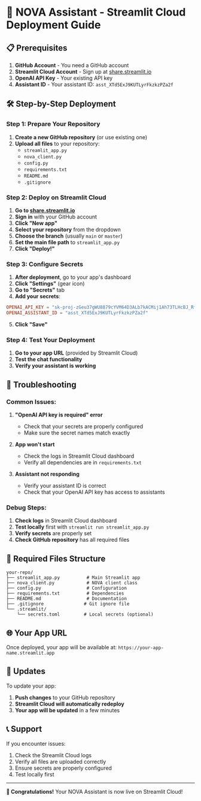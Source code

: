 # 🚀 NOVA Assistant - Streamlit Cloud Deployment Guide

## 📋 Prerequisites

1. **GitHub Account** - You need a GitHub account
2. **Streamlit Cloud Account** - Sign up at [share.streamlit.io](https://share.streamlit.io)
3. **OpenAI API Key** - Your existing API key
4. **Assistant ID** - Your assistant ID: `asst_XTd5ExJ9KUTLyrFkzkzPZa2f`

## 🛠️ Step-by-Step Deployment

### Step 1: Prepare Your Repository

1. **Create a new GitHub repository** (or use existing one)
2. **Upload all files** to your repository:
   - `streamlit_app.py`
   - `nova_client.py`
   - `config.py`
   - `requirements.txt`
   - `README.md`
   - `.gitignore`

### Step 2: Deploy on Streamlit Cloud

1. **Go to [share.streamlit.io](https://share.streamlit.io)**
2. **Sign in** with your GitHub account
3. **Click "New app"**
4. **Select your repository** from the dropdown
5. **Choose the branch** (usually `main` or `master`)
6. **Set the main file path** to `streamlit_app.py`
7. **Click "Deploy!"**

### Step 3: Configure Secrets

1. **After deployment**, go to your app's dashboard
2. **Click "Settings"** (gear icon)
3. **Go to "Secrets"** tab
4. **Add your secrets**:

```toml
OPENAI_API_KEY = "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"
OPENAI_ASSISTANT_ID = "asst_XTd5ExJ9KUTLyrFkzkzPZa2f"
```

5. **Click "Save"**

### Step 4: Test Your Deployment

1. **Go to your app URL** (provided by Streamlit Cloud)
2. **Test the chat functionality**
3. **Verify your assistant is working**

## 🔧 Troubleshooting

### Common Issues:

1. **"OpenAI API key is required" error**
   - Check that your secrets are properly configured
   - Make sure the secret names match exactly

2. **App won't start**
   - Check the logs in Streamlit Cloud dashboard
   - Verify all dependencies are in `requirements.txt`

3. **Assistant not responding**
   - Verify your assistant ID is correct
   - Check that your OpenAI API key has access to assistants

### Debug Steps:

1. **Check logs** in Streamlit Cloud dashboard
2. **Test locally** first with `streamlit run streamlit_app.py`
3. **Verify secrets** are properly set
4. **Check GitHub repository** has all required files

## 📁 Required Files Structure

```
your-repo/
├── streamlit_app.py          # Main Streamlit app
├── nova_client.py            # NOVA client class
├── config.py                 # Configuration
├── requirements.txt          # Dependencies
├── README.md                 # Documentation
├── .gitignore               # Git ignore file
└── .streamlit/
    └── secrets.toml         # Local secrets (optional)
```

## 🌐 Your App URL

Once deployed, your app will be available at:
`https://your-app-name.streamlit.app`

## 🔄 Updates

To update your app:
1. **Push changes** to your GitHub repository
2. **Streamlit Cloud will automatically redeploy**
3. **Your app will be updated** in a few minutes

## 📞 Support

If you encounter issues:
1. Check the Streamlit Cloud logs
2. Verify all files are uploaded correctly
3. Ensure secrets are properly configured
4. Test locally first

---

**🎉 Congratulations!** Your NOVA Assistant is now live on Streamlit Cloud!
